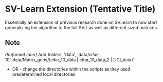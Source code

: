 # SV-Learn Extension (Tentative Title)
Essentially an extension of previous research done on SVLearn to now start generalizing the algorithm to the full SVD as well as different sized matrices.

## Note
*(Reformat later)*
Add folders, 'data', 'data/cifar-10','data/Matrix_gens/(cifar_10_data | cifar_10_data_2 | UCI_data)'
- OR - change the directories within the scripts as they used predetermined local directories
